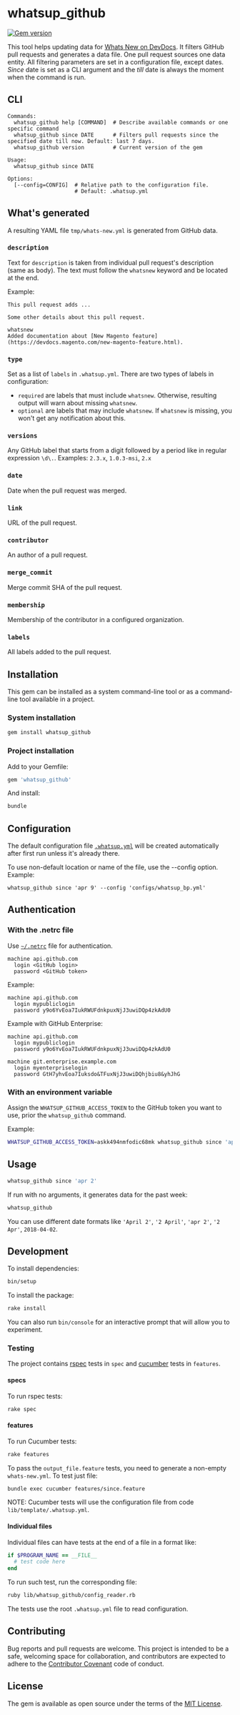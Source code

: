 # whatsup_github

[![Gem version](https://img.shields.io/gem/v/whatsup_github.svg?style=flat)](https://rubygems.org/gems/whatsup_github)

This tool helps updating data for [Whats New on DevDocs](http://devdocs.magento.com/whats-new.html).
It filters GitHub pull requests and generates a data file.
One pull request sources one data entity.
All filtering parameters are set in a configuration file, except dates.
_Since_ date is set as a CLI argument and the _till_ date is always the moment when the command is run.

## CLI

```console
Commands:
  whatsup_github help [COMMAND]  # Describe available commands or one specific command
  whatsup_github since DATE      # Filters pull requests since the specified date till now. Default: last 7 days.
  whatsup_github version         # Current version of the gem

Usage:
  whatsup_github since DATE

Options:
  [--config=CONFIG]  # Relative path to the configuration file.
                     # Default: .whatsup.yml
```

## What's generated

A resulting YAML file `tmp/whats-new.yml` is generated from GitHub data.

### `description`

Text for `description` is taken from individual pull request's description (same as body).
The text must follow the `whatsnew` keyword and be located at the end.

Example:

```console
This pull request adds ...

Some other details about this pull request.

whatsnew
Added documentation about [New Magento feature](https://devdocs.magento.com/new-magento-feature.html).
```

### `type`

Set as a list of `labels` in `.whatsup.yml`. There are two types of labels in configuration:

- `required` are labels that must include `whatsnew`. Otherwise, resulting output will warn about missing `whatsnew`.
- `optional` are labels that may include `whatsnew`. If `whatsnew` is missing, you won't get any notification about this.

### `versions`

Any GitHub label that starts from a digit followed by a period like in regular expression `\d\.`.
Examples: `2.3.x`, `1.0.3-msi`, `2.x`

### `date`

Date when the pull request was merged.

### `link`

URL of the pull request.

### `contributor`

An author of a pull request.

### `merge_commit`

Merge commit SHA of the pull request.

### `membership`

Membership of the contributor in a configured organization.

### `labels`

All labels added to the pull request.

## Installation

This gem can be installed as a system command-line tool or as a command-line tool available in a project.

### System installation

```bash
gem install whatsup_github
```

### Project installation

Add to your Gemfile:

```ruby
gem 'whatsup_github'
```

And install:

```bash
bundle
```

## Configuration

The default configuration file [`.whatsup.yml`](lib/template/.whatsup.yml) will be created automatically after first run unless it's already there.

To use non-default location or name of the file, use the --config option. Example:

```shell
whatsup_github since 'apr 9' --config 'configs/whatsup_bp.yml'
```

## Authentication

### With the .netrc file

Use [`~/.netrc`](https://github.com/octokit/octokit.rb#using-a-netrc-file) file for authentication.

```config
machine api.github.com
  login <GitHub login>
  password <GitHub token>
```

Example:

```config
machine api.github.com
  login mypubliclogin
  password y9o6YvEoa7IukRWUFdnkpuxNjJ3uwiDQp4zkAdU0
```

Example with GitHub Enterprise:

```config
machine api.github.com
  login mypubliclogin
  password y9o6YvEoa7IukRWUFdnkpuxNjJ3uwiDQp4zkAdU0

machine git.enterprise.example.com
  login myenterpriselogin
  password GtH7yhvEoa7Iuksdo&TFuxNjJ3uwiDQhjbiu8&yhJhG
```

### With an environment variable

Assign the `WHATSUP_GITHUB_ACCESS_TOKEN` to the GitHub token you want to use, prior the `whatsup_github` command.

Example:

```bash
WHATSUP_GITHUB_ACCESS_TOKEN=askk494nmfodic68mk whatsup_github since 'apr 2'
```

## Usage

```bash
whatsup_github since 'apr 2'
```

If run with no arguments, it generates data for the past week:

```bash
whatsup_github
```

You can use different date formats like `'April 2'`, `'2 April'`, `'apr 2'`, `'2 Apr'`, `2018-04-02`.

## Development

To install dependencies:

```bash
bin/setup
```

To install the package:

```bash
rake install
```

You can also run `bin/console` for an interactive prompt that will allow you to experiment.

### Testing

The project contains [rspec](https://rspec.info/) tests in `spec` and [cucumber](https://app.cucumber.pro/p/af1681aa-415f-44f0-8260-5454a69c472a/aruba/documents/branch/master/features/03_testing_frameworks/cucumber/steps/filesystem/check_existence_of_file.feature) tests in `features`.

#### specs

To run rspec tests:

```bash
rake spec
```

#### features

To run Cucumber tests:

```bash
rake features
```

To pass the `output_file.feature` tests, you need to generate a non-empty `whats-new.yml`.
To test just file:

```bash
bundle exec cucumber features/since.feature
```

NOTE: Cucumber tests will use the configuration file from code `lib/template/.whatsup.yml`.

#### Individual files

Individual files can have tests at the end of a file in a format like:

```ruby
if $PROGRAM_NAME == __FILE__
  # test code here
end
```

To run such test, run the corresponding file:

```bash
ruby lib/whatsup_github/config_reader.rb 
```

The tests use the root `.whatsup.yml` file to read configuration.

## Contributing

Bug reports and pull requests are welcome. This project is intended to be a safe, welcoming space for collaboration, and contributors are expected to adhere to the [Contributor Covenant](http://contributor-covenant.org) code of conduct.

## License

The gem is available as open source under the terms of the [MIT License](https://opensource.org/licenses/MIT).
